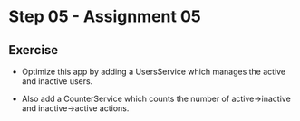 # Step 05 - Assignment 05

## Exercise

- Optimize this app by adding a UsersService which manages the active and inactive users.

- Also add a CounterService which counts the number of active->inactive and inactive->active actions.
